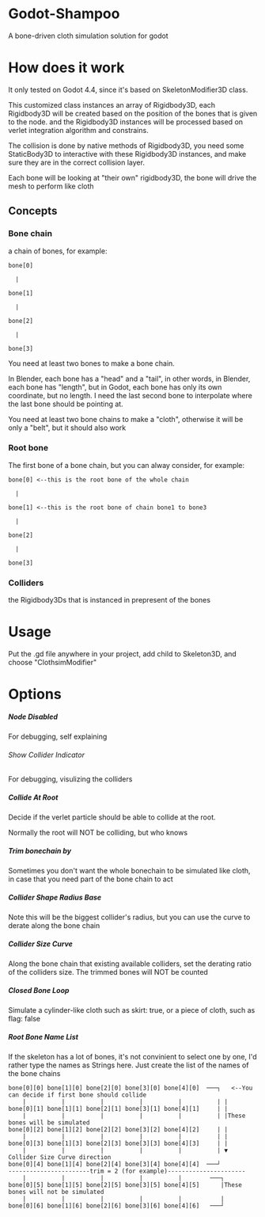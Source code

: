 # Godot-Shampoo

 A bone-driven cloth simulation solution for godot

# How does it work

It only tested on Godot 4.4, since it's based on SkeletonModifier3D class.



This customized class instances an array of Rigidbody3D, each Rigidbody3D will be created based on the position of the bones that is given to the node. and the Rigidbody3D instances will be processed based on verlet integration algorithm and constrains. 



The collision is done by native methods of Rigidbody3D, you need some StaticBody3D to interactive with these Rigidbody3D instances, and make sure they are in the correct collision layer. 



Each bone  will be looking at "their own" rigidbody3D, the bone will drive the mesh to perform like cloth



## Concepts

### Bone chain

a chain of bones, for example:

```
bone[0]

  |

bone[1]

  |

bone[2]

  |

bone[3]
```



You need at least two bones to make a bone chain. 

In Blender, each bone has a "head" and a "tail", in other words, in Blender, each bone has "length", but in Godot, each bone has only its own coordinate, but no length. I need  the last second bone to interpolate where the last bone should be pointing at.



You need at least two bone chains to make a "cloth", otherwise it will be only a "belt", but it should also work



### Root bone

The first bone of a bone chain, but you can alway consider, for example:

```
bone[0] <--this is the root bone of the whole chain

  |

bone[1] <--this is the root bone of chain bone1 to bone3

  |

bone[2]

  |

bone[3]
```



### Colliders

the Rigidbody3Ds that is instanced in prepresent of the bones

# Usage

Put the .gd file anywhere in your project, add child to Skeleton3D, and choose "ClothsimModifier"



# Options

##### Node Disabled

For debugging, self explaining



###### Show Collider Indicator

For debugging, visulizing the colliders



##### Collide At Root

Decide if the verlet particle should be able to collide at the root.

Normally the root will NOT be colliding, but who knows



##### Trim bonechain by

Sometimes you don't want the whole bonechain to be simulated like cloth, in case that you need part of the bone chain to act



##### Collider Shape Radius Base

Note this will be the biggest collider's radius, but you can use the curve to derate along the bone chain



##### Collider Size Curve

Along the bone chain that existing available colliders, set the derating ratio of the colliders size. The trimmed bones will NOT be counted



##### Closed Bone Loop

Simulate a cylinder-like cloth such as skirt: true, or a piece of cloth, such as flag: false


##### Root Bone Name List

If the skeleton has a lot of bones, it's not convinient to select one by one, I'd rather type the names as Strings here. Just create the list of the names of the bone chains



```
bone[0][0] bone[1][0] bone[2][0] bone[3][0] bone[4][0]  ───┐   <--You can decide if first bone should collide
    |          |          |          |          |          | |
bone[0][1] bone[1][1] bone[2][1] bone[3][1] bone[4][1]     | |
    |          |          |          |          |          | |These bones will be simulated
bone[0][2] bone[1][2] bone[2][2] bone[3][2] bone[4][2]     | |   
    |          |          |          |          |          | |  
bone[0][3] bone[1][3] bone[2][3] bone[3][3] bone[4][3]     | | 
    |          |          |          |          |          | ▼ Collider Size Curve direction
bone[0][4] bone[1][4] bone[2][4] bone[3][4] bone[4][4]  ───┘ 
-----------------------trim = 2 (for example)----------------------
    |          |          |          |          |        ───┐
bone[0][5] bone[1][5] bone[2][5] bone[3][5] bone[4][5]      |These bones will not be simulated
    |          |          |          |          |           |
bone[0][6] bone[1][6] bone[2][6] bone[3][6] bone[4][6]   ───┘  
        
```
